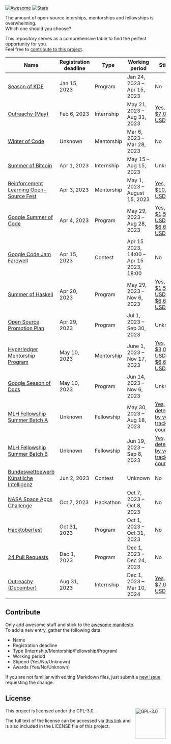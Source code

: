 [![Awesome](https://awesome.re/badge.svg)](https://awesome.re)
[![Stars](https://img.shields.io/github/stars/WebSnke/Open-Source-Opportunity?style=flat)](https://github.com/WebSnke/Open-Source-Opportunity-2023/stargazers)

The amount of open-source interships, mentorships and fellowships is overwhelming.\
Which one should you choose?

This repository serves as a comprehensive table to find the perfect opportunity for you.\
Feel free to [contribute to this project](https://github.com/WebSnke/Open-Source-Opportunity-2023#contribute).

| Name | Registration deadline | Type | Working period | Stipend | Awards |
| ---- | --------------------- | ---- | -------------- | ------- | ------ |
| [Season of KDE](https://season.kde.org/) | Jan 15, 2023 | Program | Jan 24, 2023 – Apr 15, 2023 | No | [Yes, certificates and merchandise](https://season.kde.org/) |
| [Outreachy (May)](https://www.outreachy.org/) | Feb 6, 2023 | Internship | May 21, 2023 – Aug 31, 2023 | [Yes, $7,000 USD](https://www.outreachy.org/) | Unknown |
| [Winter of Code](https://winterofcode.com/) | Unknown | Mentorship | Mar 6, 2023 – Mar 28, 2023 | No | Unknown |
| [Summer of Bitcoin](https://www.summerofbitcoin.org) | Apr 1, 2023 | Internship | May 15 – Aug 15, 2023 | Unknown | [Yes, jobs and internships](https://guide.summerofbitcoin.org/about/what-is-summer-of-bitcoin) |
| [Reinforcement Learning Open-Source Fest](https://www.microsoft.com/en-us/research/academic-program/rl-open-source-fest/) | Apr 3, 2023 | Mentorship | May 1, 2023 – August 15, 2023 | [Yes, $10,000 USD](https://www.microsoft.com/en-us/research/academic-program/rl-open-source-fest/) | Unknown |
| [Google Summer of Code](https://summerofcode.withgoogle.com/) | Apr 4, 2023 | Program | May 29, 2023 – Aug 28, 2023 | [Yes, $1,500 USD – $6,600 USD](https://developers.google.com/open-source/gsoc/help/student-stipends) | [Yes, merchandise](https://cdn-media-1.freecodecamp.org/images/1*qWTY0E_77KOG2DNlaYai9Q.png) |
| [Google Code Jam Farewell](https://codingcompetitions.withgoogle.com/codejam) | Apr 15, 2023 | Contest | Apr 15 2023, 14:00 – Apr 15 2023, 18:00 | No | [Yes, $15,000 USD](https://codingcompetitions.withgoogle.com/codejam/about/) |
| [Summer of Haskell](https://summer.haskell.org/) | Apr 20, 2023 | Program | May 29, 2023 – Nov 6, 2023 | [Yes, $1,500 USD – $6,600 USD](https://summer.haskell.org/stipend.html) | Unknown | Unknown |
| [Open Source Promotion Plan](https://summer-ospp.ac.cn/) | Apr 29, 2023 | Program | Jul 1, 2023 – Sep 30, 2023 | Unknown | Unknown |
| [Hyperledger Mentorship Program](https://wiki.hyperledger.org/display/INTERN/Hyperledger+Mentorship+Program) | May 10, 2023 | Mentorship | June 1, 2023 – Nov 17, 2023 | [Yes, $3,000 USD – $6,600 USD](https://wiki.hyperledger.org/display/INTERN/Hyperledger+Mentorship+Program#HyperledgerMentorshipProgram-MenteeStipend) | Unknown |
| [Google Season of Docs](https://developers.google.com/season-of-docs) | May 10, 2023 | Program | Jun 14, 2023 – Nov 6, 2023 | Unknown | Unknown |
| [MLH Fellowship Summer Batch A](https://fellowship.mlh.io/) | Unknown | Fellowship | May 30, 2023 – Aug 18, 2023 | [Yes, determined by your track and country](https://help.mlh.io/en/content/is-there-a-stipend-for-participation-in-the-program?ref=search) | Unknown |
| [MLH Fellowship Summer Batch B](https://fellowship.mlh.io/) | Unknown | Fellowship | Jun 19, 2023 – Sep 8, 2023 | [Yes, determined by your track and country](https://help.mlh.io/en/content/is-there-a-stipend-for-participation-in-the-program?ref=search) | Unknown |
| [Bundeswettbewerb Künstliche Intelligenz](https://www.bw-ki.de/) | Jun 2, 2023 | Contest | Unknown | No | [Yes, 500€ – 2000€](https://www.bw-ki.de/preise) |
| [NASA Space Apps Challenge](https://www.spaceappschallenge.org/) | Oct 7, 2023 | Hackathon | Oct 7, 2023 – Oct 8, 2023 | No | No |
| [Hacktoberfest](https://hacktoberfest.com/participation/) | Oct 31, 2023 | Program | Oct 1, 2023 – Oct 31, 2023 | No | [Yes, merchandise or tree](https://hacktoberfest.com/participation/#faqs) |
| [24 Pull Requests](https://24pullrequests.com/) | Dec 1, 2023 | Program | Dec 1, 2023 – Dec 24, 2023 | No | Unknown |
| [Outreachy (December)](https://www.outreachy.org/) | Aug 31, 2023 | Internship | Dec 1, 2023 – Mar 10, 2024 | [Yes, $7,000 USD](https://www.outreachy.org/) | Unknown |

## Contribute

Only add awesome stuff and stick to the [awesome manifesto](https://github.com/sindresorhus/awesome/blob/main/awesome.md).\
To add a new entry, gather the following data:

- Name
- Registration deadline
- Type (Internship/Mentorship/Fellowship/Program)
- Working period
- Stipend (Yes/No/Unknown)
- Awards (Yes/No/Unknown)

If you are not familiar with editing Markdown files, just submit a [new issue](https://github.com/WebSnke/Open-Source-Opportunity-2023/issues/new/choose) requesting the change.

## License

<a href="https://opensource.org/license/gpl-3-0/">
  <img align="right" height="96" alt="GPL-3.0" src="https://upload.wikimedia.org/wikipedia/commons/9/93/GPLv3_Logo.svg" />
</a>

This project is licensed under the GPL-3.0.

The full text of the license can be accessed via [this link](https://opensource.org/license/gpl-3-0/) and is also included in the LICENSE file of this project.

